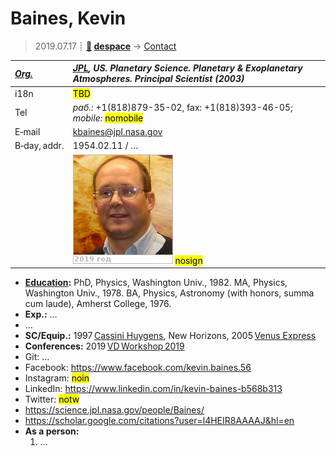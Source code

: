 # Baines, Kevin
> 2019.07.17 ┊ **[🚀](../index/index.md) [despace](index.md)** → [Contact](contact.md)

|*[Org.](contact.md)*|*[JPL](zz_jpl.md), US. Planetary Science. Planetary & Exoplanetary Atmospheres. Principal Scientist (2003)*|
|:--|:--|
|i18n| <mark>TBD</mark> |
|Tel|*раб.:* +1(818)879-35-02, fax: +1(818)393-46-05; *mobile:* <mark>nomobile</mark> |
|E‑mail| <kbaines@jpl.nasa.gov> |
|B‑day, addr.| 1954.02.11 / … |
|| [![](f/contact/b/baines_001_photo_thumb.jpg)](f/contact/b/baines_001_photo.jpg) <mark>nosign</mark> |

   - **[Education](edu.md):** PhD, Physics, Washington Univ., 1982. MA, Physics, Washington Univ., 1978. BA, Physics, Astronomy (with honors, summa cum laude), Amherst College, 1976.
   - **Exp.:** …
   - …
   - **SC/Equip.:** 1997 [Cassini Huygens](cassini_huygens.md), New Horizons, 2005 [Venus Express](venus_express.md)
   - **Conferences:** 2019 [VD Workshop 2019](vdws2019.md)
   - Git: …
   - Facebook: <https://www.facebook.com/kevin.baines.56>
   - Instagram: <mark>noin</mark>
   - LinkedIn: <https://www.linkedin.com/in/kevin-baines-b568b313>
   - Twitter: <mark>notw</mark>
   - <https://science.jpl.nasa.gov/people/Baines/>
   - <https://scholar.google.com/citations?user=l4HEIR8AAAAJ&hl=en>
   - **As a person:**
      1. …
